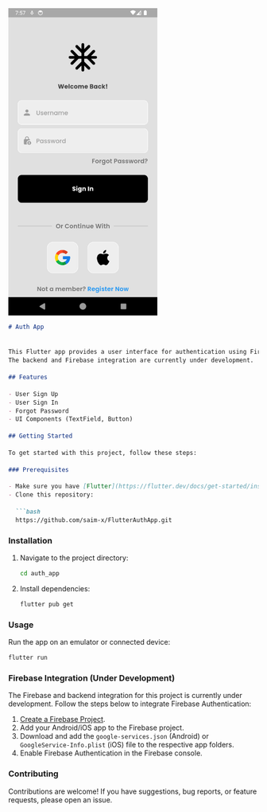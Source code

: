 
<img align="center" alt="img" width="300" src="Screenshot1.png">


```markdown
# Auth App


This Flutter app provides a user interface for authentication using Firebase Authentication.
The backend and Firebase integration are currently under development.

## Features

- User Sign Up
- User Sign In
- Forgot Password
- UI Components (TextField, Button)

## Getting Started

To get started with this project, follow these steps:

### Prerequisites

- Make sure you have [Flutter](https://flutter.dev/docs/get-started/install) installed on your machine.
- Clone this repository:

  ```bash
  https://github.com/saim-x/FlutterAuthApp.git
  ```

### Installation

1. Navigate to the project directory:

   ```bash
   cd auth_app
   ```

2. Install dependencies:

   ```bash
   flutter pub get
   ```

### Usage

Run the app on an emulator or connected device:

```bash
flutter run
```

### Firebase Integration (Under Development)

The Firebase and backend integration for this project is currently under development. Follow the steps below to integrate Firebase Authentication:

1. [Create a Firebase Project](https://console.firebase.google.com/).
2. Add your Android/iOS app to the Firebase project.
3. Download and add the `google-services.json` (Android) or `GoogleService-Info.plist` (iOS) file to the respective app folders.
4. Enable Firebase Authentication in the Firebase console.

### Contributing

Contributions are welcome! If you have suggestions, bug reports, or feature requests, please open an issue.


